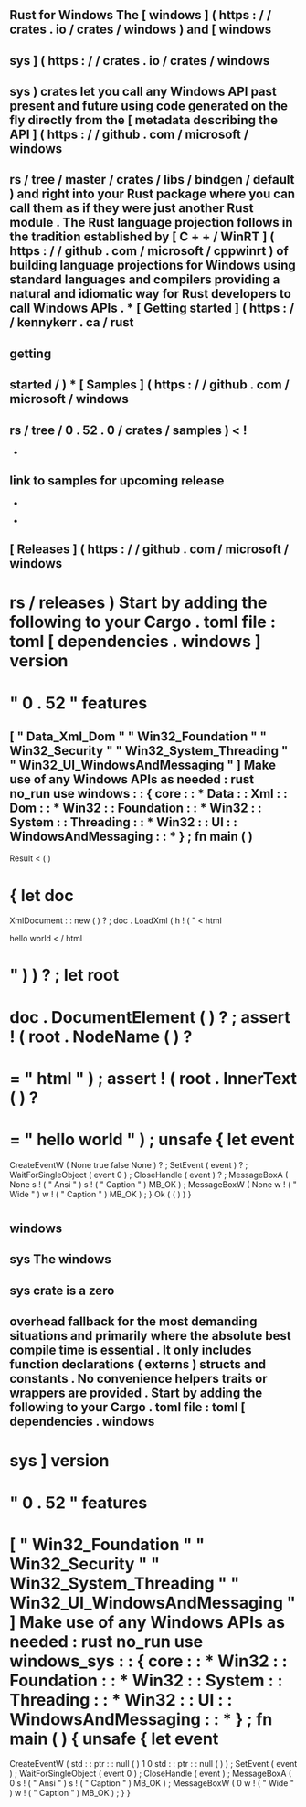 #
#
Rust
for
Windows
The
[
windows
]
(
https
:
/
/
crates
.
io
/
crates
/
windows
)
and
[
windows
-
sys
]
(
https
:
/
/
crates
.
io
/
crates
/
windows
-
sys
)
crates
let
you
call
any
Windows
API
past
present
and
future
using
code
generated
on
the
fly
directly
from
the
[
metadata
describing
the
API
]
(
https
:
/
/
github
.
com
/
microsoft
/
windows
-
rs
/
tree
/
master
/
crates
/
libs
/
bindgen
/
default
)
and
right
into
your
Rust
package
where
you
can
call
them
as
if
they
were
just
another
Rust
module
.
The
Rust
language
projection
follows
in
the
tradition
established
by
[
C
+
+
/
WinRT
]
(
https
:
/
/
github
.
com
/
microsoft
/
cppwinrt
)
of
building
language
projections
for
Windows
using
standard
languages
and
compilers
providing
a
natural
and
idiomatic
way
for
Rust
developers
to
call
Windows
APIs
.
*
[
Getting
started
]
(
https
:
/
/
kennykerr
.
ca
/
rust
-
getting
-
started
/
)
*
[
Samples
]
(
https
:
/
/
github
.
com
/
microsoft
/
windows
-
rs
/
tree
/
0
.
52
.
0
/
crates
/
samples
)
<
!
-
-
link
to
samples
for
upcoming
release
-
-
>
*
[
Releases
]
(
https
:
/
/
github
.
com
/
microsoft
/
windows
-
rs
/
releases
)
Start
by
adding
the
following
to
your
Cargo
.
toml
file
:
toml
[
dependencies
.
windows
]
version
=
"
0
.
52
"
features
=
[
"
Data_Xml_Dom
"
"
Win32_Foundation
"
"
Win32_Security
"
"
Win32_System_Threading
"
"
Win32_UI_WindowsAndMessaging
"
]
Make
use
of
any
Windows
APIs
as
needed
:
rust
no_run
use
windows
:
:
{
core
:
:
*
Data
:
:
Xml
:
:
Dom
:
:
*
Win32
:
:
Foundation
:
:
*
Win32
:
:
System
:
:
Threading
:
:
*
Win32
:
:
UI
:
:
WindowsAndMessaging
:
:
*
}
;
fn
main
(
)
-
>
Result
<
(
)
>
{
let
doc
=
XmlDocument
:
:
new
(
)
?
;
doc
.
LoadXml
(
h
!
(
"
<
html
>
hello
world
<
/
html
>
"
)
)
?
;
let
root
=
doc
.
DocumentElement
(
)
?
;
assert
!
(
root
.
NodeName
(
)
?
=
=
"
html
"
)
;
assert
!
(
root
.
InnerText
(
)
?
=
=
"
hello
world
"
)
;
unsafe
{
let
event
=
CreateEventW
(
None
true
false
None
)
?
;
SetEvent
(
event
)
?
;
WaitForSingleObject
(
event
0
)
;
CloseHandle
(
event
)
?
;
MessageBoxA
(
None
s
!
(
"
Ansi
"
)
s
!
(
"
Caption
"
)
MB_OK
)
;
MessageBoxW
(
None
w
!
(
"
Wide
"
)
w
!
(
"
Caption
"
)
MB_OK
)
;
}
Ok
(
(
)
)
}
#
#
windows
-
sys
The
windows
-
sys
crate
is
a
zero
-
overhead
fallback
for
the
most
demanding
situations
and
primarily
where
the
absolute
best
compile
time
is
essential
.
It
only
includes
function
declarations
(
externs
)
structs
and
constants
.
No
convenience
helpers
traits
or
wrappers
are
provided
.
Start
by
adding
the
following
to
your
Cargo
.
toml
file
:
toml
[
dependencies
.
windows
-
sys
]
version
=
"
0
.
52
"
features
=
[
"
Win32_Foundation
"
"
Win32_Security
"
"
Win32_System_Threading
"
"
Win32_UI_WindowsAndMessaging
"
]
Make
use
of
any
Windows
APIs
as
needed
:
rust
no_run
use
windows_sys
:
:
{
core
:
:
*
Win32
:
:
Foundation
:
:
*
Win32
:
:
System
:
:
Threading
:
:
*
Win32
:
:
UI
:
:
WindowsAndMessaging
:
:
*
}
;
fn
main
(
)
{
unsafe
{
let
event
=
CreateEventW
(
std
:
:
ptr
:
:
null
(
)
1
0
std
:
:
ptr
:
:
null
(
)
)
;
SetEvent
(
event
)
;
WaitForSingleObject
(
event
0
)
;
CloseHandle
(
event
)
;
MessageBoxA
(
0
s
!
(
"
Ansi
"
)
s
!
(
"
Caption
"
)
MB_OK
)
;
MessageBoxW
(
0
w
!
(
"
Wide
"
)
w
!
(
"
Caption
"
)
MB_OK
)
;
}
}
